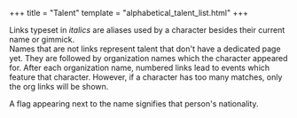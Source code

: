 +++
title = "Talent"
template = "alphabetical_talent_list.html"
+++

Links typeset in _italics_ are aliases used by a character besides their current name or gimmick. \
Names that are not links represent talent that don't have a dedicated page yet. They are followed by organization names which the character appeared for. After each organization name, numbered links lead to events which feature that character. However, if a character has too many matches, only the org links will be shown.

A flag appearing next to the name signifies that person's nationality.
